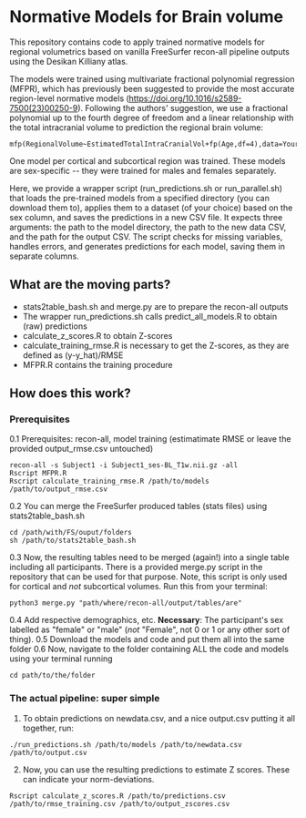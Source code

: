 # Normative Models for Brain volume

This repository contains code to apply trained normative models for regional volumetrics based on vanilla FreeSurfer recon-all pipeline outputs using the Desikan Killiany atlas.

The models were trained using multivariate fractional polynomial regression (MFPR), which has previously been suggested to provide the most accurate region-level normative models (https://doi.org/10.1016/s2589-7500(23)00250-9). Following the authors' suggestion, we use a fractional polynomial up to the fourth degree of freedom and a linear relationship with the total intracranial volume to prediction the regional brain volume:
```
mfp(RegionalVolume~EstimatedTotalIntraCranialVol+fp(Age,df=4),data=YourData)
```
One model per cortical and subcortical region was trained. These models are sex-specific -- they were trained for males and females separately.

Here, we provide a wrapper script (run_predictions.sh or run_parallel.sh) that loads the pre-trained models from a specified directory (you can download them to), applies them to a dataset (of your choice) based on the sex column, and saves the predictions in a new CSV file. It expects three arguments: the path to the model directory, the path to the new data CSV, and the path for the output CSV. The script checks for missing variables, handles errors, and generates predictions for each model, saving them in separate columns.

## What are the moving parts?
- stats2table_bash.sh and merge.py are to prepare the recon-all outputs
- The wrapper run_predictions.sh calls predict_all_models.R to obtain (raw) predictions
- calculate_z_scores.R to obtain Z-scores
- calculate_training_rmse.R is necessary to get the Z-scores, as they are defined as (y-y_hat)/RMSE
- MFPR.R contains the training procedure


## How does this work?
### Prerequisites
0.1 Prerequisites: recon-all, model training (estimatimate RMSE or leave the provided output_rmse.csv untouched)
```
recon-all -s Subject1 -i Subject1_ses-BL_T1w.nii.gz -all
Rscript MFPR.R
Rscript calculate_training_rmse.R /path/to/models /path/to/output_rmse.csv
```
0.2 You can merge the FreeSurfer produced tables (stats files) using stats2table_bash.sh
```
cd /path/with/FS/ouput/folders
sh /path/to/stats2table_bash.sh
```
0.3 Now, the resulting tables need to be merged (again!) into a single table including all participants. There is a provided merge.py script in the repository that can be used for that purpose. Note, this script is only used for cortical and _not_ subcortical volumes. Run this from your terminal:
```
python3 merge.py "path/where/recon-all/output/tables/are"
```
0.4 Add respective demographics, etc. **Necessary**: The participant's sex labelled as "female" or "male" (_not_ "Female", not 0 or 1 or any other sort of thing).
0.5 Download the models and code and put them all into the same folder
0.6 Now, navigate to the folder containing ALL the code and models using your terminal running
```
cd path/to/the/folder
```
### The actual pipeline: super simple
1. To obtain predictions on newdata.csv, and a nice output.csv putting it all together, run:
```
./run_predictions.sh /path/to/models /path/to/newdata.csv /path/to/output.csv
```
2.  Now, you can use the resulting predictions to estimate Z scores. These can indicate your norm-deviations.
```
Rscript calculate_z_scores.R /path/to/predictions.csv /path/to/rmse_training.csv /path/to/output_zscores.csv
```
